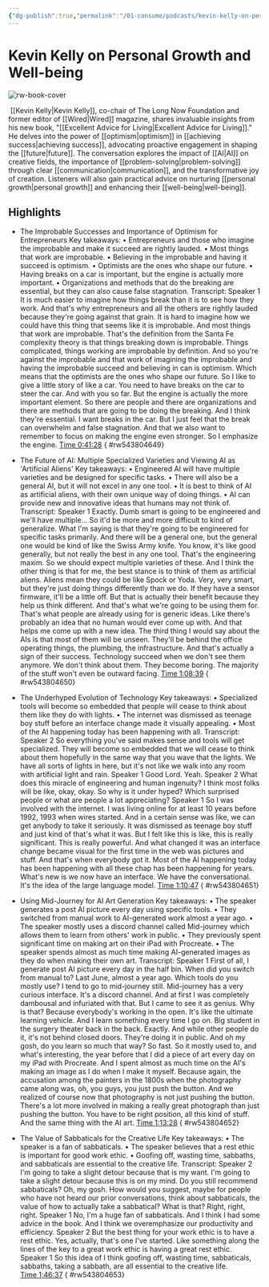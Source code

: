 ```yaml
---
{"dg-publish":true,"permalink":"/01-consume/podcasts/kevin-kelly-on-personal-growth-and-well-being/","title":"Kevin Kelly on Personal Growth and Well-being"}
---
```


# Kevin Kelly on Personal Growth and Well-being

![rw-book-cover](https://wsrv.nl/?url=https%3A%2F%2Fcontent.production.cdn.art19.com%2Fimages%2F69%2F10%2F10%2Ffb%2F691010fb-625e-4abe-993c-a57228b28dbe%2F91cb53ae0d5dbb379b9dffecf0a772593891d0d09bbe6d90ee746edbdb79e3ec75584f2ceb8260e9f675a90c05419b9b99842a76905b686f0f51c1a9d3e227ab.jpeg&w=300&h=300)

 [[Kevin Kelly\|Kevin Kelly]], co-chair of The Long Now Foundation and former editor of [[Wired\|Wired]] magazine, shares invaluable insights from his new book, "[[Excellent Advice for Living\|Excellent Advice for Living]]." He delves into the power of [[optimism\|optimism]] in [[achieving success\|achieving success]], advocating proactive engagement in shaping the [[future\|future]]. The conversation explores the impact of [[AI\|AI]] on creative fields, the importance of [[problem-solving\|problem-solving]] through clear [[communication\|communication]], and the transformative joy of creation. Listeners will also gain practical advice on nurturing [[personal growth\|personal growth]] and enhancing their [[well-being\|well-being]].
 
## Highlights
- The Improbable Successes and Importance of Optimism for Entrepreneurs
  Key takeaways:
  • Entrepreneurs and those who imagine the improbable and make it succeed are rightly lauded.
  • Most things that work are improbable.
  • Believing in the improbable and having it succeed is optimism.
  • Optimists are the ones who shape our future.
  • Having breaks on a car is important, but the engine is actually more important.
  • Organizations and methods that do the breaking are essential, but they can also cause false stagnation.
  Transcript:
  Speaker 1
  It is much easier to imagine how things break than it is to see how they work. And that's why entrepreneurs and all the others are rightly lauded because they're going against that grain. It is hard to imagine how we could have this thing that seems like it is improbable. And most things that work are improbable. That's the definition from the Santa Fe complexity theory is that things breaking down is improbable. Things complicated, things working are improbable by definition. And so you're against the improbable and that work of imagining the improbable and having the improbable succeed and believing in can is optimism. Which means that the optimists are the ones who shape our future. So I like to give a little story of like a car. You need to have breaks on the car to steer the car. And with you so far. But the engine is actually the more important element. So there are people and there are organizations and there are methods that are going to be doing the breaking. And I think they're essential. I want breaks in the car. But I just feel that the break can overwhelm and false stagnation. And that we also want to remember to focus on making the engine even stronger. So I emphasize the engine. [Time 0:41:28](https://readwise.io/open/543804649)
{ #rw543804649}


- The Future of AI: Multiple Specialized Varieties and Viewing AI as 'Artificial Aliens'
  Key takeaways:
  • Engineered AI will have multiple varieties and be designed for specific tasks.
  • There will also be a general AI, but it will not excel in any one tool.
  • It is best to think of AI as artificial aliens, with their own unique way of doing things.
  • AI can provide new and innovative ideas that humans may not think of.
  Transcript:
  Speaker 1
  Exactly. Dumb smart is going to be engineered and we'll have multiple... So it'd be more and more difficult to kind of generalize. What I'm saying is that they're going to be engineered for specific tasks primarily. And there will be a general one, but the general one would be kind of like the Swiss Army knife. You know, it's like good generally, but not really the best in any one tool. That's the engineering maxim. So we should expect multiple varieties of these. And I think the other thing is that for me, the best stance is to think of them as artificial aliens. Aliens mean they could be like Spock or Yoda. Very, very smart, but they're just doing things differently than we do. If they have a sensor firmware, it'll be a little off. But that is actually their benefit because they help us think different. And that's what we're going to be using them for. That's what people are already using for is generic ideas. Like there's probably an idea that no human would ever come up with. And that helps me come up with a new idea. The third thing I would say about the AIs is that most of them will be unseen. They'll be behind the office operating things, the plumbing, the infrastructure. And that's actually a sign of their success. Technology succeed when we don't see them anymore. We don't think about them. They become boring. The majority of the stuff won't even be outward facing. [Time 1:08:39](https://readwise.io/open/543804650)
{ #rw543804650}


- The Underhyped Evolution of Technology
  Key takeaways:
  • Specialized tools will become so embedded that people will cease to think about them like they do with lights.
  • The internet was dismissed as teenage boy stuff before an interface change made it visually appealing.
  • Most of the AI happening today has been happening with all.
  Transcript:
  Speaker 2
  So everything you've said makes sense and tools will get specialized. They will become so embedded that we will cease to think about them hopefully in the same way that you wave that the lights. We have all sorts of lights in here, but it's not like we walk into any room with artificial light and rain.
  Speaker 1
  Good Lord. Yeah.
  Speaker 2
  What does this miracle of engineering and human ingenuity? I think most folks will be like, okay, okay. So why is it under hyped? Which surprised people or what are people a lot appreciating?
  Speaker 1
  So I was involved with the internet. I was living online for at least 10 years before 1992, 1993 when wires started. And in a certain sense was like, we can get anybody to take it seriously. It was dismissed as teenage boy stuff and just kind of that's what it was. But I felt like this is like, this is really significant. This is really powerful. And what changed it was an interface change became visual for the first time in the web was pictures and stuff. And that's when everybody got it. Most of the AI happening today has been happening with all these chap has been happening for years. What's new is we now have an interface. We have the conversational. It's the idea of the large language model. [Time 1:10:47](https://readwise.io/open/543804651)
{ #rw543804651}


- Using Mid-Journey for AI Art Generation
  Key takeaways:
  • The speaker generates a post AI picture every day using specific tools.
  • They switched from manual work to AI-generated work almost a year ago.
  • The speaker mostly uses a discord channel called Mid-journey which allows them to learn from others' work in public.
  • They previously spent significant time on making art on their iPad with Procreate.
  • The speaker spends almost as much time making AI-generated images as they do when making their own art.
  Transcript:
  Speaker 1
  First of all, I generate post AI picture every day in the half bin. When did you switch from manual to? Last June, almost a year ago. Which tools do you mostly use? I tend to go to mid-journey still. Mid-journey has a very curious interface. It's a discord channel. And at first I was completely dambousal and infuriated with that. But I came to see it as genius. Why is that? Because everybody's working in the open. It's like the ultimate learning vehicle. And I learn something every time I go on. Big student in the surgery theater back in the back. Exactly. And while other people do it, it's not behind closed doors. They're doing it in public. And oh my gosh, do you learn so much that way? So fast. So it mostly used to, and what's interesting, the year before that I did a piece of art every day on my iPad with Procreate. And I spent almost as much time on the AI's making an image as I do when I make it myself. Because again, the accusation among the painters in the 1800s when the photography came along was, oh, you guys, you just push the button. And we realized of course now that photography is not just pushing the button. There's a lot more involved in making a really great photograph than just pushing the button. You have to be right position, all this kind of stuff. And the same thing with the AI art. [Time 1:13:28](https://readwise.io/open/543804652)
{ #rw543804652}


- The Value of Sabbaticals for the Creative Life
  Key takeaways:
  • The speaker is a fan of sabbaticals.
  • The speaker believes that a rest ethic is important for good work ethic.
  • Goofing off, wasting time, sabbaths, and sabbaticals are essential to the creative life.
  Transcript:
  Speaker 2
  I'm going to take a slight detour because that is my want. I'm going to take a slight detour because this is on my mind. Do you still recommend sabbaticals? Oh, my gosh. How would you suggest, maybe for people who have not heard our prior conversations, think about sabbaticals, the value of how to actually take a sabbatical? What is that? Right, right, right.
  Speaker 1
  No, I'm a huge fan of sabbaticals. And I think I had some advice in the book. And I think we overemphasize our productivity and efficiency.
  Speaker 2
  But the best thing for your work ethic is to have a rest ethic. Yes, actually, that's one I've started. Like something along the lines of the key to a great work ethic is having a great rest ethic.
  Speaker 1
  So this idea of I think goofing off, wasting time, sabbaticals, sabbaths, taking a sabbath, are all essential to the creative life. [Time 1:46:37](https://readwise.io/open/543804653)
{ #rw543804653}


